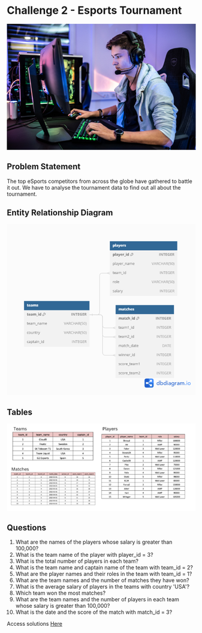 # Challenge 2 - Esports Tournament

![alt text](./images/img.PNG)

## Problem Statement
The top eSports competitors from across the globe have gathered to battle it out. We have to analyse the tournament data to find out all about the tournament.


## Entity Relationship Diagram

![alt text](./images/ERD.png)

## Tables
![alt text](./images/tables.PNG)

## Questions

1. What are the names of the players whose salary is greater than 100,000?
2. What is the team name of the player with player_id = 3?
3. What is the total number of players in each team?
4. What is the team name and captain name of the team with team_id = 2?
5. What are the player names and their roles in the team with team_id = 1?
6. What are the team names and the number of matches they have won?
7. What is the average salary of players in the teams with country 'USA'?
8. Which team won the most matches?
9. What are the team names and the number of players in each team whose salary is greater than 100,000?
10. What is the date and the score of the match with match_id = 3?
    
Access solutions [Here](./Challenge_2.sql)
